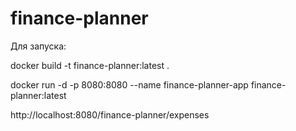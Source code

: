 # finance-planner

Для запуска:

docker build -t finance-planner:latest .

docker run -d -p 8080:8080 --name finance-planner-app finance-planner:latest

http://localhost:8080/finance-planner/expenses